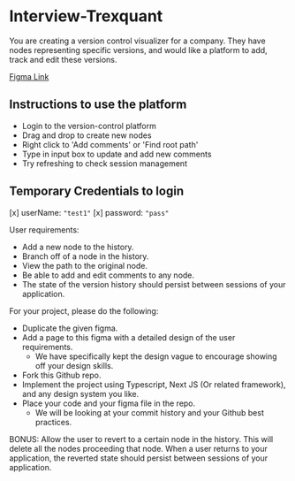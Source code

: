 # Interview-Trexquant

You are creating a version control visualizer for a company. They have nodes representing specific versions, and would like a platform to add, track and edit these versions.

[Figma Link](https://www.figma.com/design/QltcKtk1vxM7TyGjcn5kEU/Interview-Assessment-(Copy)?node-id=0-1&t=BJ4FIAA8aUXR8AUy-1)

## Instructions to use the platform
- Login to the version-control platform
- Drag and drop to create new nodes
- Right click to 'Add comments' or 'Find root path'
- Type in input box to update and add new comments
- Try refreshing to check session management

## Temporary Credentials to login
[x] userName: `"test1"`
[x] password: `"pass"`

User requirements:

- Add a new node to the history.
- Branch off of a node in the history.
- View the path to the original node.
- Be able to add and edit comments to any node.
- The state of the version history should persist between sessions of your application.

For your project, please do the following:

- Duplicate the given figma.
- Add a page to this figma with a detailed design of the user requirements.
  - We have specifically kept the design vague to encourage showing off your design skills.
- Fork this Github repo.
- Implement the project using Typescript, Next JS (Or related framework), and any design system you like.
- Place your code and your figma file in the repo.
  - We will be looking at your commit history and your Github best practices.

BONUS:
Allow the user to revert to a certain node in the history. This will delete all the nodes proceeding that node. When a user returns to your application, the reverted state should persist between sessions of your application.
